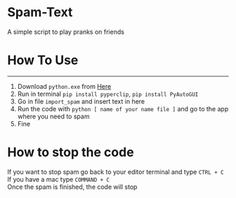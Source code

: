 # Spam-Text
A simple script to play pranks on friends

# How To Use
------------
1. Download `python.exe` from [Here](https://www.python.org/downloads/)
2. Run in terminal `pip install pyperclip`, `pip install PyAutoGUI`
3. Go in file `import_spam` and insert text in here
4. Run the code with `python [ name of your name file ]` and go to the app where you need to spam
5. Fine

# How to stop the code
If you want to stop spam go back to your editor terminal and type `CTRL + C`  
If you have a mac type `COMMAND + C`  
Once the spam is finished, the code will stop
